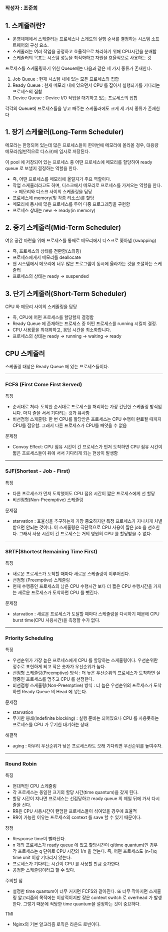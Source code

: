 ### 작성자 : 조준희

## 1. 스케줄러란?
- 운영체제에서 스케줄러는 프로세스나 스레드의 실행 순서를 결정하는 시스템 소프트웨어의 구성 요소.
- 스케줄러는 여러 작업을 공정하고 효율적으로 처리하기 위해 CPU시간을 분배함
- 스케줄러의 목표는 시스템 성능을 최적화하고 자원을 효율적으로 사용하는 것

프로세스를 스케줄링하기 위한 Queue에는 다음과 같은 세 가지 종류가 존재한다.

1. Job Queue : 현재 시스템 내에 있는 모든 프로세스의 집합
2. Ready Queue : 현재 메모리 내에 있으면서 CPU 를 잡아서 실행되기를 기다리는 프로세스의 집합
3. Device Queue : Device I/O 작업을 대기하고 있는 프로세스의 집합

각각의 Queue에 프로세스들을 넣고 빼주는 스케줄러에도 크게 세 가지 종류가 존재한다

## 1. 장기 스케줄러(Long-Term Scheduler)
메모리는 한정되어 있는데 많은 프로세스들이 한꺼번에 메모리에 올라올 경우, 대용량 메모리(일반적으로 디스크)에 임시로 저장된다. 

이 pool 에 저장되어 있는 프로세스 중 어떤 프로세스에 메모리를 할당하여 ready queue 로 보낼지 결정하는 역할을 한다.

- 즉, 어떤 프로세스를 메모리에 올릴지가 주요 역할이다.
- 작업 스케줄러라고도 하며, 디스크에서 메모리로 프로세스를 가져오는 역할을 한다. -> 메모리와 디스크 사이의 스케줄링을 담당
- 프로세스에 memory(및 각종 리소스)를 할당
- 메모리에 동시에 많은 프로세스를 두어 다중 프로그래밍을 구현함
- 프로세스 상태는 new -> ready(in memory)

## 2. 중기 스케줄러(Mid-Term Scheduler)
여유 공간 마련을 위해 프로세스를 통째로 메모리에서 디스크로 쫓아냄 (swapping)
- 즉, 프로세스의 상태를 전환함(스와핑)
- 프로세스에게서 메모리를 deallocate
- 현 시스템에서 메모리에 너무 많은 프로그램이 동시에 올라가는 것을 조절하는 스케줄러
- 프로세스의 상태는 ready -> suspended

## 3. 단기 스케줄러(Short-Term Scheduler)
CPU 와 메모리 사이의 스케줄링을 담당
- 즉, CPU에 어떤 프로세스를 할당할지 결정함
- Ready Queue 에 존재하는 프로세스 중 어떤 프로세스를 running 시킬지 결정.
- CPU 사용률을 최대화하고, 응답 시간을 최소화합니다.
- 프로세스의 상태는 ready -> running -> waiting -> ready

## CPU 스케줄러
스케줄링 대상은 Ready Queue 에 있는 프로세스들이다.

---
### FCFS (First Come First Served)

특징

- 순서대로 처리: 도착한 순서대로 프로세스를 처리하는 가장 간단한 스케줄링 방식입니다. 마치 줄을 서서 기다리는 것과 유사함 
- 비선점형 스케줄링: 한 번 CPU를 할당받은 프로세스는 CPU 수행이 완료될 때까지 CPU를 점유함. 그래서 다른 프로세스가 CPU를 빼앗을 수 없음

문제점
- Convoy Effect: CPU 점유 시간이 긴 프로세스가 먼저 도착하면 CPU 점유 시간이 짧은 프로세스들이 뒤에 서서 기다리게 되는 현상이 발생함

---
### SJF(Shortest - Job - First)

특징
- 다른 프로세스가 먼저 도착했어도 CPU 점유 시간이 짧은 프로세스에게 선 할당
- 비선점형(Non-Preemptive) 스케줄링

문제점
- starvation : 효율성을 추구하는게 가장 중요하지만 특정 프로세스가 지나치게 차별받으면 안되는 것이다. 이 스케줄링은 극단적으로 CPU 사용이 짧은 job 을 선호한다. 그래서 사용 시간이 긴 프로세스는 거의 영원히 CPU 를 할당받을 수 없다.

---
### SRTF(Shortest Remaining Time First)

특징
- 새로운 프로세스가 도착할 때마다 새로운 스케줄링이 이루어진다.
- 선점형 (Preemptive) 스케줄링
- 현재 수행중인 프로세스의 남은 CPU 수행시간 보다 더 짧은 CPU 수행시간을 가지는 새로운 프로세스가 도착하면 CPU 를 뺏긴다.

문제점
- starvation : 새로운 프로세스가 도달할 때마다 스케줄링을 다시하기 때문에 CPU burst time(CPU 사용시간)을 측정할 수가 없다.

---
### Priority Scheduling

특징
- 우선순위가 가장 높은 프로세스에게 CPU 를 할당하는 스케줄링이다. 우선순위란 정수로 표현하게 되고 작은 숫자가 우선순위가 높다.
- 선점형 스케줄링(Preemptive) 방식 : 더 높은 우선순위의 프로세스가 도착하면 실행중인 프로세스를 멈추고 CPU 를 선점한다.
- 비선점형 스케줄링(Non-Preemptive) 방식 : 더 높은 우선순위의 프로세스가 도착하면 Ready Queue 의 Head 에 넣는다.

문제점
- starvation
- 무기한 봉쇄(Indefinite blocking) : 실행 준비는 되어있으나 CPU 를 사용못하는 프로세스를 CPU 가 무기한 대기하는 상태

해결책
- aging : 아무리 우선순위가 낮은 프로세스라도 오래 기다리면 우선순위를 높여주자.

---

### Round Robin
특징
- 현대적인 CPU 스케줄링
- 각 프로세스는 동일한 크기의 할당 시간(time quantum)을 갖게 된다.
- 할당 시간이 지나면 프로세스는 선점당하고 ready queue 의 제일 뒤에 가서 다시 줄을 선다.
- RR은 CPU 사용시간이 랜덤한 프로세스들이 섞여있을 경우에 효율적
- RR이 가능한 이유는 프로세스의 context 를 save 할 수 있기 때문이다.

장점
- Response time이 빨라진다.
- n 개의 프로세스가 ready queue 에 있고 할당시간이 q(time quantum)인 경우 각 프로세스는 q 단위로 CPU 시간의 1/n 을 얻는다. 즉, 어떤 프로세스도 (n-1)q time unit 이상 기다리지 않는다.
- 프로세스가 기다리는 시간이 CPU 를 사용할 만큼 증가한다.
- 공정한 스케줄링이라고 할 수 있다.

주의할 점
- 설정한 time quantum이 너무 커지면 FCFS와 같아진다. 또 너무 작아지면 스케줄링 알고리즘의 목적에는 이상적이지만 잦은 context switch 로 overhead 가 발생한다. 그렇기 때문에 적당한 time quantum을 설정하는 것이 중요하다.

TMI
- Nginx의 기본 알고리즘 로직은 라운드 로빈이다.